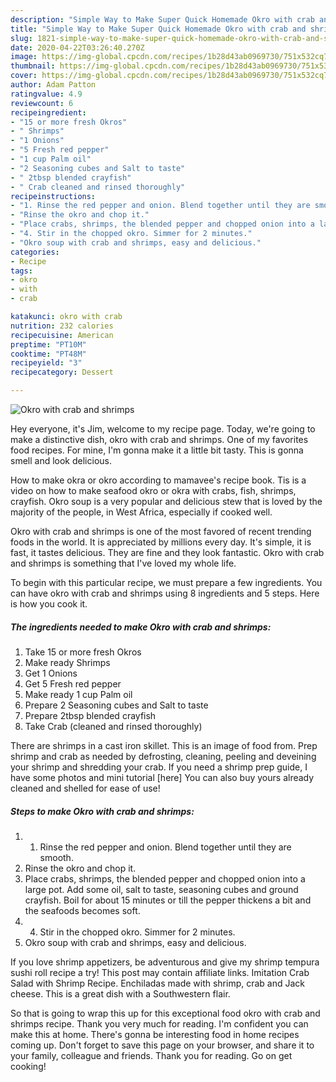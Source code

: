 ```yaml
---
description: "Simple Way to Make Super Quick Homemade Okro with crab and shrimps"
title: "Simple Way to Make Super Quick Homemade Okro with crab and shrimps"
slug: 1821-simple-way-to-make-super-quick-homemade-okro-with-crab-and-shrimps
date: 2020-04-22T03:26:40.270Z
image: https://img-global.cpcdn.com/recipes/1b28d43ab0969730/751x532cq70/okro-with-crab-and-shrimps-recipe-main-photo.jpg
thumbnail: https://img-global.cpcdn.com/recipes/1b28d43ab0969730/751x532cq70/okro-with-crab-and-shrimps-recipe-main-photo.jpg
cover: https://img-global.cpcdn.com/recipes/1b28d43ab0969730/751x532cq70/okro-with-crab-and-shrimps-recipe-main-photo.jpg
author: Adam Patton
ratingvalue: 4.9
reviewcount: 6
recipeingredient:
- "15 or more fresh Okros"
- " Shrimps"
- "1 Onions"
- "5 Fresh red pepper"
- "1 cup Palm oil"
- "2 Seasoning cubes and Salt to taste"
- " 2tbsp blended crayfish"
- " Crab cleaned and rinsed thoroughly"
recipeinstructions:
- "1. Rinse the red pepper and onion. Blend together until they are smooth."
- "Rinse the okro and chop it."
- "Place crabs, shrimps, the blended pepper and chopped onion into a large pot. Add some oil, salt to taste, seasoning cubes and ground crayfish. Boil for about 15 minutes or till the pepper thickens a bit and the seafoods becomes soft."
- "4. Stir in the chopped okro. Simmer for 2 minutes."
- "Okro soup with crab and shrimps, easy and delicious."
categories:
- Recipe
tags:
- okro
- with
- crab

katakunci: okro with crab 
nutrition: 232 calories
recipecuisine: American
preptime: "PT10M"
cooktime: "PT48M"
recipeyield: "3"
recipecategory: Dessert

---
```



![Okro with crab and shrimps](https://img-global.cpcdn.com/recipes/1b28d43ab0969730/751x532cq70/okro-with-crab-and-shrimps-recipe-main-photo.jpg)

Hey everyone, it's Jim, welcome to my recipe page. Today, we're going to make a distinctive dish, okro with crab and shrimps. One of my favorites food recipes. For mine, I'm gonna make it a little bit tasty. This is gonna smell and look delicious.

How to make okra or okro according to mamavee&#39;s recipe book. Tis is a video on how to make seafood okro or okra with crabs, fish, shrimps, crayfish. Okro soup is a very popular and delicious stew that is loved by the majority of the people, in West Africa, especially if cooked well.

Okro with crab and shrimps is one of the most favored of recent trending foods in the world. It is appreciated by millions every day. It's simple, it is fast, it tastes delicious. They are fine and they look fantastic. Okro with crab and shrimps is something that I've loved my whole life.


To begin with this particular recipe, we must prepare a few ingredients. You can have okro with crab and shrimps using 8 ingredients and 5 steps. Here is how you cook it.

<!--inarticleads1-->

##### The ingredients needed to make Okro with crab and shrimps:

1. Take 15 or more fresh Okros
1. Make ready  Shrimps
1. Get 1 Onions
1. Get 5 Fresh red pepper
1. Make ready 1 cup Palm oil
1. Prepare 2 Seasoning cubes and Salt to taste
1. Prepare  2tbsp blended crayfish
1. Take  Crab (cleaned and rinsed thoroughly)


There are shrimps in a cast iron skillet. This is an image of food from. Prep shrimp and crab as needed by defrosting, cleaning, peeling and deveining your shrimp and shredding your crab. If you need a shrimp prep guide, I have some photos and mini tutorial [here] You can also buy yours already cleaned and shelled for ease of use! 

<!--inarticleads2-->

##### Steps to make Okro with crab and shrimps:

1. 1. Rinse the red pepper and onion. Blend together until they are smooth.
1. Rinse the okro and chop it.
1. Place crabs, shrimps, the blended pepper and chopped onion into a large pot. Add some oil, salt to taste, seasoning cubes and ground crayfish. Boil for about 15 minutes or till the pepper thickens a bit and the seafoods becomes soft.
1. 4. Stir in the chopped okro. Simmer for 2 minutes.
1. Okro soup with crab and shrimps, easy and delicious.


If you love shrimp appetizers, be adventurous and give my shrimp tempura sushi roll recipe a try! This post may contain affiliate links. Imitation Crab Salad with Shrimp Recipe. Enchiladas made with shrimp, crab and Jack cheese. This is a great dish with a Southwestern flair. 

So that is going to wrap this up for this exceptional food okro with crab and shrimps recipe. Thank you very much for reading. I'm confident you can make this at home. There's gonna be interesting food in home recipes coming up. Don't forget to save this page on your browser, and share it to your family, colleague and friends. Thank you for reading. Go on get cooking!
